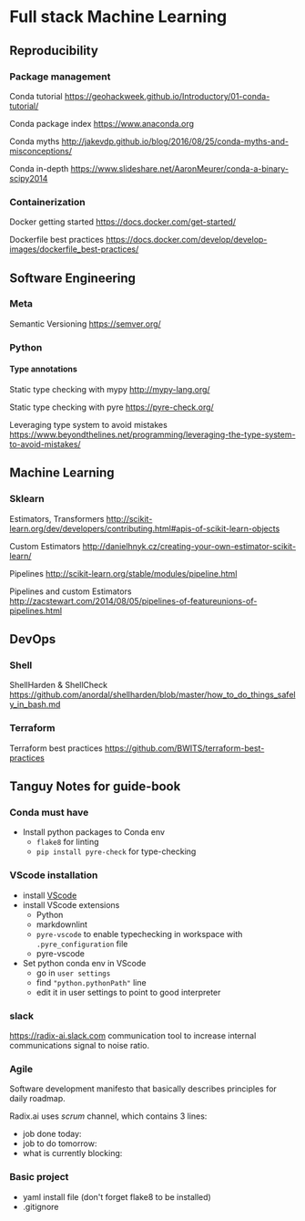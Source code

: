 # Full stack Machine Learning

## Reproducibility

### Package management

Conda tutorial
https://geohackweek.github.io/Introductory/01-conda-tutorial/

Conda package index
https://www.anaconda.org

Conda myths
http://jakevdp.github.io/blog/2016/08/25/conda-myths-and-misconceptions/

Conda in-depth
https://www.slideshare.net/AaronMeurer/conda-a-binary-scipy2014

### Containerization

Docker getting started
https://docs.docker.com/get-started/

Dockerfile best practices
https://docs.docker.com/develop/develop-images/dockerfile_best-practices/

## Software Engineering

### Meta

Semantic Versioning https://semver.org/

### Python

#### Type annotations

Static type checking with mypy http://mypy-lang.org/

Static type checking with pyre https://pyre-check.org/

Leveraging type system to avoid mistakes https://www.beyondthelines.net/programming/leveraging-the-type-system-to-avoid-mistakes/

## Machine Learning

### Sklearn

Estimators, Transformers http://scikit-learn.org/dev/developers/contributing.html#apis-of-scikit-learn-objects

Custom Estimators http://danielhnyk.cz/creating-your-own-estimator-scikit-learn/

Pipelines http://scikit-learn.org/stable/modules/pipeline.html

Pipelines and custom Estimators http://zacstewart.com/2014/08/05/pipelines-of-featureunions-of-pipelines.html

## DevOps

### Shell

ShellHarden & ShellCheck https://github.com/anordal/shellharden/blob/master/how_to_do_things_safely_in_bash.md

### Terraform

Terraform best practices https://github.com/BWITS/terraform-best-practices


## Tanguy Notes for guide-book

### Conda must have

* Install python packages to Conda env
  * ```flake8``` for linting
  * ```pip install pyre-check``` for type-checking

### VScode installation

* install [VScode](https://code.visualstudio.com/)
* install VScode extensions
  * Python
  * markdownlint
  * ```pyre-vscode``` to enable typechecking in workspace with ```.pyre_configuration``` file
  * pyre-vscode
* Set python conda env in VScode
  * go in ```user settings```
  * find ```"python.pythonPath"``` line
  * edit it in user settings to point to good interpreter

### slack

https://radix-ai.slack.com
communication tool to increase internal communications signal to noise ratio.

### Agile

Software development manifesto that basically describes principles for daily roadmap.

Radix.ai uses *scrum* channel, which contains 3 lines:

* job done today:
* job to do tomorrow:
* what is currently blocking:

### Basic project

* yaml install file (don't forget flake8 to be installed)
* .gitignore
